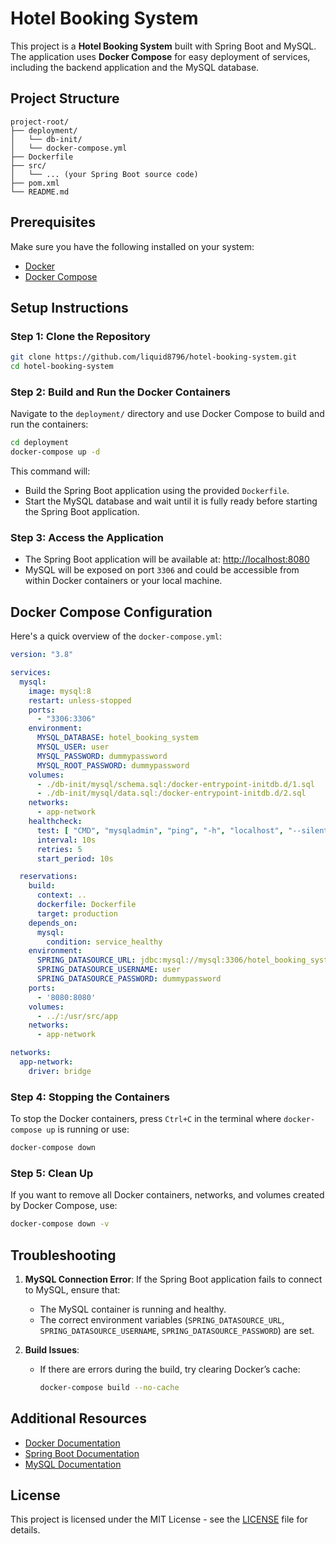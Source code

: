
# Hotel Booking System

This project is a **Hotel Booking System** built with Spring Boot and MySQL. The application uses **Docker Compose** for easy deployment of services, including the backend application and the MySQL database.

## Project Structure

```
project-root/
├── deployment/
│   └── db-init/
│   └── docker-compose.yml
├── Dockerfile
├── src/
│   └── ... (your Spring Boot source code)
├── pom.xml
└── README.md
```

## Prerequisites

Make sure you have the following installed on your system:

- [Docker](https://docs.docker.com/get-docker/)
- [Docker Compose](https://docs.docker.com/compose/install/)

## Setup Instructions

### Step 1: Clone the Repository

```bash
git clone https://github.com/liquid8796/hotel-booking-system.git
cd hotel-booking-system
```

### Step 2: Build and Run the Docker Containers

Navigate to the `deployment/` directory and use Docker Compose to build and run the containers:

```bash
cd deployment
docker-compose up -d
```

This command will:
- Build the Spring Boot application using the provided `Dockerfile`.
- Start the MySQL database and wait until it is fully ready before starting the Spring Boot application.

### Step 3: Access the Application

- The Spring Boot application will be available at: [http://localhost:8080](http://localhost:8080)
- MySQL will be exposed on port `3306` and could be accessible from within Docker containers or your local machine.

## Docker Compose Configuration

Here's a quick overview of the `docker-compose.yml`:

```yaml
version: "3.8"

services:
  mysql:
    image: mysql:8
    restart: unless-stopped
    ports:
      - "3306:3306"
    environment:
      MYSQL_DATABASE: hotel_booking_system
      MYSQL_USER: user
      MYSQL_PASSWORD: dummypassword
      MYSQL_ROOT_PASSWORD: dummypassword
    volumes:
      - ./db-init/mysql/schema.sql:/docker-entrypoint-initdb.d/1.sql
      - ./db-init/mysql/data.sql:/docker-entrypoint-initdb.d/2.sql
    networks:
      - app-network
    healthcheck:
      test: [ "CMD", "mysqladmin", "ping", "-h", "localhost", "--silent" ]
      interval: 10s
      retries: 5
      start_period: 10s

  reservations:
    build:
      context: ..
      dockerfile: Dockerfile
      target: production
    depends_on:
      mysql:
        condition: service_healthy
    environment:
      SPRING_DATASOURCE_URL: jdbc:mysql://mysql:3306/hotel_booking_system
      SPRING_DATASOURCE_USERNAME: user
      SPRING_DATASOURCE_PASSWORD: dummypassword
    ports:
      - '8080:8080'
    volumes:
      - ../:/usr/src/app
    networks:
      - app-network

networks:
  app-network:
    driver: bridge
```

### Step 4: Stopping the Containers

To stop the Docker containers, press `Ctrl+C` in the terminal where `docker-compose up` is running or use:

```bash
docker-compose down
```

### Step 5: Clean Up

If you want to remove all Docker containers, networks, and volumes created by Docker Compose, use:

```bash
docker-compose down -v
```

## Troubleshooting

1. **MySQL Connection Error**: If the Spring Boot application fails to connect to MySQL, ensure that:
   - The MySQL container is running and healthy.
   - The correct environment variables (`SPRING_DATASOURCE_URL`, `SPRING_DATASOURCE_USERNAME`, `SPRING_DATASOURCE_PASSWORD`) are set.

2. **Build Issues**:
   - If there are errors during the build, try clearing Docker’s cache:
     ```bash
     docker-compose build --no-cache
     ```

## Additional Resources

- [Docker Documentation](https://docs.docker.com/)
- [Spring Boot Documentation](https://spring.io/projects/spring-boot)
- [MySQL Documentation](https://dev.mysql.com/doc/)

## License

This project is licensed under the MIT License - see the [LICENSE](LICENSE) file for details.
